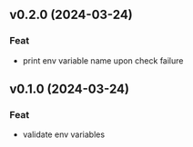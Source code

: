 <!-- towncrier release notes start -->

## v0.2.0 (2024-03-24)

### Feat

- print env variable name upon check failure

## v0.1.0 (2024-03-24)

### Feat

- validate env variables
